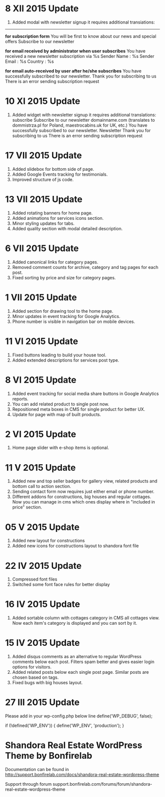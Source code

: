 # 8 XII 2015 Update

1. Added modal with newsletter signup
it requires additional transiations:
-------------

**for subscription form**
You will be first to know about our news and special offers
Subscribe to our newsletter

**for email received by administrator when user subscribes**
You have received a new newsletter subscription via %s
Sender Name : %s
Sender Email : %s
Country : %s

**for email auto-received by user after he/she subscribes**
You have successfully subscribed to our newsletter.
Thank you for subscribing to us
There is an error sending subscription request

# 10 XI 2015 Update

1. Added widget with newsletter signup
it requires additional translations:
subscribe
Subscribe to our newsletter
domainname.com (translates to dommistrza.pl for Poland, maestrocabins.uk for UK, etc.)
You have successfully subscribed to our newsletter.
Newsletter
Thank you for subscribing to us
There is an error sending subscription request


# 17 VII 2015 Update

1. Added slidebox for bottom side of page.
2. Added Google Events tracking for testimonials.
3. Improved structure of js code.

# 13 VII 2015 Update

1. Added rotating banners for home page.
2. Added animations for services icons section.
3. Minor styling updates for tabs.
4. Added quality section with modal detailed description.

# 6 VII 2015 Update

1. Added canonical links for category pages.
2. Removed comment counts for archive, category and tag pages for each post.
3. Fixed sorting by price and size for category pages.

# 1 VII 2015 Update

1. Added section for drawing tool to the home page.
2. Minor updates in event tracking for Google Analytics.
3. Phone number is visible in navigation bar on mobile devices.

# 11 VI 2015 Update

1. Fixed buttons leading to build your house tool.
2. Added extended descriptions for services post type.

# 8 VI 2015 Update

1. Added event tracking for social media share buttons in Google Analytics reports.
2. You can add related product to single post now.
3. Repositioned meta boxes in CMS for single product for better UX.
4. Update for page with map of built products.

# 2 VI 2015 Update

1. Home page slider with e-shop items is optional.

# 11 V 2015 Update

1. Added new and top seller badges for gallery view, related products and bottom call to action section.
2. Sending contact form now requires just either email or phone number.
3. Different addons for constructions, big houses and regular cottages. Now you can manage in cms which ones display where in "included in price" section.

# 05 V 2015 Update

1. Added new layout for constructions
2. Added new icons for constructions layout to shandora font file

# 22 IV 2015 Update

1. Compressed font files
2. Switched some font face rules for better display

# 16 IV 2015 Update

1. Added sortable column with cottages category in CMS all cottages view. Now each item's category is displayed and you can sort by it.

# 15 IV 2015 Update

1. Added disqus comments as an alternative to regular WordPress comments below each post. Filters spam better and gives easier login options for visitors.
2. Added related posts below each single post page. Similar posts are chosen based on tags.
3. Fixed bugs with big houses layout.

# 27 III 2015 Update

Please add in your wp-config.php below line define('WP_DEBUG', false);

if (!defined('WP_ENV')) {
	define('WP_ENV', 'production');
}

# Shandora Real Estate WordPress Theme by Bonfirelab

Documentation can be found in http://support.bonfirelab.com/docs/shandora-real-estate-wordpress-theme

Support through forum
support.bonfirelab.com/forums/forum/shandora-real-estate-wordpress-theme

